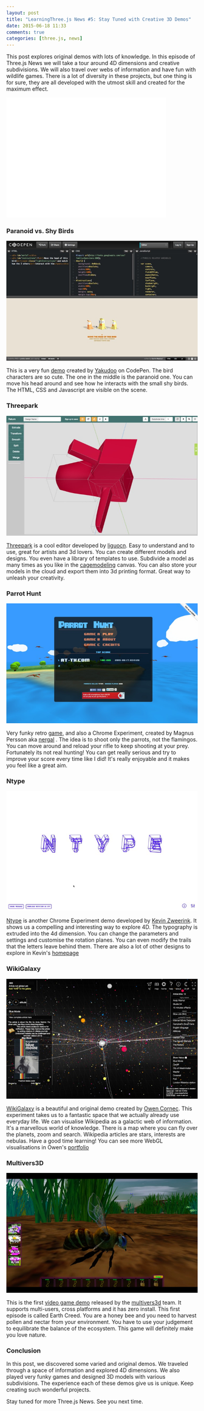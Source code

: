 ```yaml
---
layout: post
title: "LearningThree.js News #5: Stay Tuned with Creative 3D Demos"
date: 2015-06-18 11:33
comments: true
categories: [three.js, news]
---
```


This post explores original demos with lots of knowledge. In this episode of Three.js News we will take a tour around 4D dimensions and creative subdivisions. We will also travel over webs of information and have fun with wildlife games. There is a lot of diversity in these projects, but one thing is for sure, they are all developed with the utmost skill and created for the maximum effect. 


<iframe width="420" height="315" src="//www.youtube.com/embed/oSDdZyM9cYU" frameborder="0" allowfullscreen></iframe>

<!-- more -->

### Paranoid vs. Shy Birds 
![screen shot 2015-06-17 at 11 00 12](/data/2015-06-18-learningthree-dot-js-news-number-5-stay-tuned-with-creative-3d-demos/screenshots/paranoid_vs_shy_birds.jpg)

This is a very fun [demo](http://codepen.io/Yakudoo/pen/LVyJXw) created by [Yakudoo](https://twitter.com/yakudoo) on CodePen. The bird characters are so cute. The one in the middle is the paranoid one. You can move his head around and see how he interacts with the small shy birds. The HTML, CSS and Javascript are visible on the scene. 

### Threepark 
![screen shot 2015-06-17 at 11 00 12](/data/2015-06-18-learningthree-dot-js-news-number-5-stay-tuned-with-creative-3d-demos/screenshots/threepark.jpg)

[Threepark](http://threepark.net/English) is a cool editor developed by [liguocn](https://github.com/liguocn). Easy to understand and to use, great for artists and 3d lovers. You can create different models and designs. You even have a library of templates to use. Subdivide a model as many times as you like in the [cagemodeling](http://threepark.net/English/cagemodeling) canvas. You can also store your models in the cloud and export them into 3d printing format. Great way to unleash your creativity. 

### Parrot Hunt 
![screen shot 2015-06-17 at 11 00 12](/data/2015-06-18-learningthree-dot-js-news-number-5-stay-tuned-with-creative-3d-demos/screenshots/parrot_hunt.jpg)

Very funky retro [game](http://parrothunt.nergal.se:8080/), and also a Chrome Experiment, created by  Magnus Persson aka [nergal](https://twitter.com/lallassu) . The idea is to shoot only the parrots, not the flamingos. You can move around and reload your rifle to keep shooting at your prey. Fortunately its not real hunting! You can get really serious and try to improve your score every time like I did! It's really enjoyable and it makes you feel like a great aim. 

### Ntype 
![screen shot 2015-06-17 at 11 00 12](/data/2015-06-18-learningthree-dot-js-news-number-5-stay-tuned-with-creative-3d-demos/screenshots/ntype.jpg)

[Ntype](http://ntype.blue/#speed=0.015707963267948967&rotationPlanes=xw,xz,yw,yz,zw&fpr=100&string=NTYPE&drawForms=true&drawTrails=false) is another Chrome Experiment demo developed by [Kevin Zweerink](https://twitter.com/kevinzweerink). It shows us a compelling and interesting way to explore 4D. The typography is extruded into the 4d dimension. You can change the parameters and settings and customise the rotation planes. You can even modify the trails that the letters leave behind them. There are also a lot of other designs to explore in Kevin's [homepage](http://kevinzweerink.com/)

### WikiGalaxy 
![screen shot 2015-06-17 at 11 00 12](/data/2015-06-18-learningthree-dot-js-news-number-5-stay-tuned-with-creative-3d-demos/screenshots/wiki_galaxy.jpg)

[WikiGalaxy](http://wiki.polyfra.me/#) is a beautiful and original demo created by [Owen Cornec](https://twitter.com/WikiGalaxy). This experiment takes us to a fantastic space that we actually already use everyday life. We can visualise Wikipedia as a galactic web of information. It's a marvellous world of knowledge. There is a map where you can fly over the planets, zoom and search. Wikipedia articles are stars, interests are nebulas. Have a good time learning! You can see more WebGL visualisations  in Owen's [portfolio](http://www.polyfra.me/)

### Multivers3D 
![screen shot 2015-06-17 at 11 00 12](/data/2015-06-18-learningthree-dot-js-news-number-5-stay-tuned-with-creative-3d-demos/screenshots/multivers3d.jpg)

This is the first [video game demo](https://multivers3d.fr/#/51184/Home.html) released by the [multivers3d](https://twitter.com/INF1N1T) team. It supports multi-users, cross platforms and it has zero install. This first episode is called Earth Creed. You are a honey bee and you need to harvest pollen and nectar from your environment. You have to use your judgement to equilibrate the balance of the ecosystem. This game will definitely make you love nature. 

### Conclusion 
In this post, we discovered some varied and original demos. We traveled through a space of information and explored 4D dimensions. We also played very funky games and designed 3D models with various subdivisions. The experience each of these demos give us is unique. Keep creating such wonderful projects. 

Stay tuned for more Three.js News. See you next time. 
